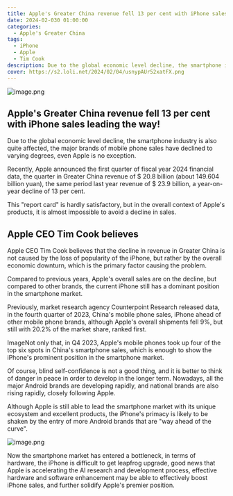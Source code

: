 ```yaml
---
title: Apple's Greater China revenue fell 13 per cent with iPhone sales leading the way!
date: 2024-02-030 01:00:00
categories:
  - Apple's Greater China
tags:
  - iPhone
  - Apple
  - Tim Cook
description: Due to the global economic level decline, the smartphone industry is also quite affected, the major brands of mobile phone sales have declined to varying degrees, even Apple is no exception
cover: https://s2.loli.net/2024/02/04/usnypAUr52xatFX.png
---
```

![image.png](https://s2.loli.net/2024/02/04/GeXjicwnfb9mRth.png)

## Apple's Greater China revenue fell 13 per cent with iPhone sales leading the way!

Due to the global economic level decline, the smartphone industry is also quite affected, the major brands of mobile phone sales have declined to varying degrees, even Apple is no exception.

Recently, Apple announced the first quarter of fiscal year 2024 financial data, the quarter in Greater China revenue of $ 20.8 billion (about 149.604 billion yuan), the same period last year revenue of $ 23.9 billion, a year-on-year decline of 13 per cent.

This "report card" is hardly satisfactory, but in the overall context of Apple's products, it is almost impossible to avoid a decline in sales.


## Apple CEO Tim Cook believes

Apple CEO Tim Cook believes that the decline in revenue in Greater China is not caused by the loss of popularity of the iPhone, but rather by the overall economic downturn, which is the primary factor causing the problem.

Compared to previous years, Apple's overall sales are on the decline, but compared to other brands, the current iPhone still has a dominant position in the smartphone market.

Previously, market research agency Counterpoint Research released data, in the fourth quarter of 2023, China's mobile phone sales, iPhone ahead of other mobile phone brands, although Apple's overall shipments fell 9%, but still with 20.2% of the market share, ranked first.

ImageNot only that, in Q4 2023, Apple's mobile phones took up four of the top six spots in China's smartphone sales, which is enough to show the iPhone's prominent position in the smartphone market.

Of course, blind self-confidence is not a good thing, and it is better to think of danger in peace in order to develop in the longer term. Nowadays, all the major Android brands are developing rapidly, and national brands are also rising rapidly, closely following Apple.

Although Apple is still able to lead the smartphone market with its unique ecosystem and excellent products, the iPhone's primacy is likely to be shaken by the entry of more Android brands that are "way ahead of the curve".

![image.png](https://s2.loli.net/2024/02/04/usnypAUr52xatFX.png)

Now the smartphone market has entered a bottleneck, in terms of hardware, the iPhone is difficult to get leapfrog upgrade, good news that Apple is accelerating the AI research and development process, effective hardware and software enhancement may be able to effectively boost iPhone sales, and further solidify Apple's premier position.


